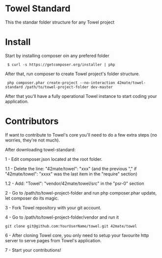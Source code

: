 Towel Standard
==============

This the standar folder structure for any Towel project

Install
=======
Start by installing composer oin any prefered folder

```` $ curl -s https://getcomposer.org/installer | php````

After that, run composer to create Towel project's folder structure.

``` php composer.phar create-project --no-interaction 42mate/towel-standard /path/to/towel-project-folder dev-master```

After that you'll have a fully operational Towel instance to start coding your application.

Contributors
============

If want to contribute to Towel's core you'll need to do a few extra steps (no worries, they're not much).

After downloading towel-standard:

1 - Edit composer.json located at the root folder.

   1.1 - Delete the line: "42mate/towel": "xxx" (and the previous "," if "42mate/towel": "xxxx" was the last item in the "require" section)
   
   1.2 - Add: "Towel": "vendor/42mate/towel/src" in the "psr-0" section

2 - Go to /path/to/towel-project-folder and run php composer.phar update, let composer do its magic.

3 - Fork Towel repository with your git account.

4 - Go to /path/to/towel-project-folder/vendor and run it 

```git clone git@github.com:YourUserName/towel.git 42mate/towel```
    
6 - After cloning Towel core, you only need to setup your favourite http server to serve pages from Towel's application.

7 - Start your contributions!
